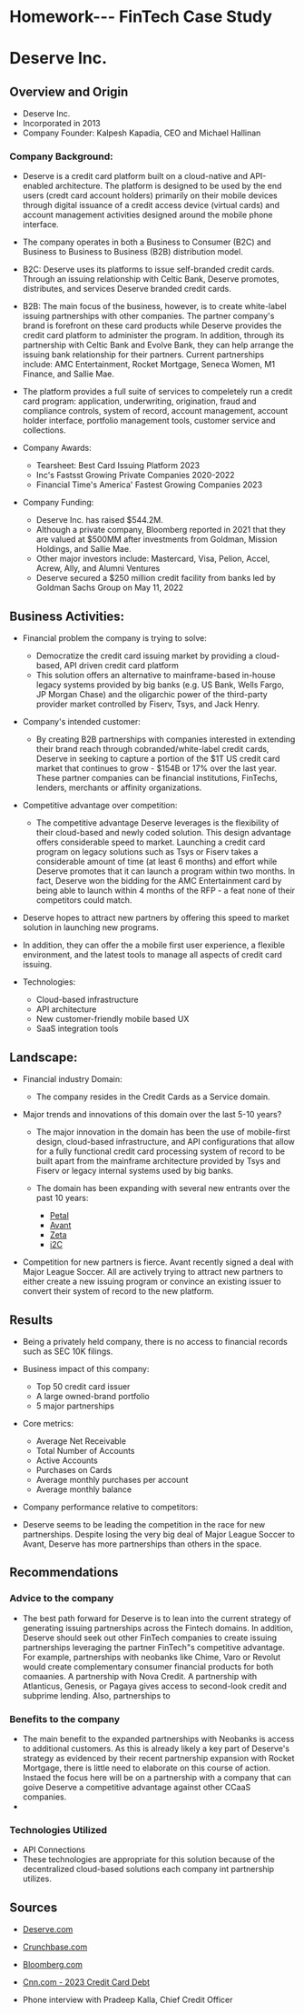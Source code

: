 # Homework--- FinTech Case Study

# Deserve Inc.

## Overview and Origin

* Deserve Inc.  
* Incorporated in 2013
* Company Founder:  Kalpesh Kapadia, CEO and Michael Hallinan

### Company Background:
* Deserve is a credit card platform built on a cloud-native and API-enabled architecture.  The platform is designed to be used by the end users (credt card account holders) primarily on their mobile devices through digital issuance of a credit access device (virtual cards) and account management activities designed around the mobile phone interface.
* The company operates in both a Business to Consumer (B2C) and Business to Business to Business (B2B) distribution model.
* B2C:  Deserve uses its platforms to issue self-branded credit cards.  Through an issuing relationship with Celtic Bank, Deserve promotes, distributes, and services  Deserve branded credit cards.
* B2B:  The main focus of the business, however, is to create white-label issuing partnerships with other companies.  The partner company's brand is forefront on these card products while Deserve provides the credit card platform to administer the program.  In addition, through its partnership with Celtic Bank and Evolve Bank, they can help arrange the issuing bank relationship for their partners.  Current partnerships include:  AMC Entertainment, Rocket Mortgage, Seneca Women, M1 Finance, and Sallie Mae.
*  The platform provides a full suite of services to compeletely run a credit card program:  application, underwriting, origination, fraud and compliance controls, system of record, account management, account holder interface, portfolio management tools, customer service and collections.

* Company Awards:
  * Tearsheet: Best Card Issuing Platform 2023
  * Inc's Fastsst Growing Private Companies 2020-2022
  * Financial Time's America' Fastest Growing Companies 2023

* Company Funding:
  *  Deserve Inc. has raised $544.2M.
  *  Although a private company, Bloomberg reported in 2021 that they are valued at $500MM after investments from Goldman, Mission Holdings, and Sallie Mae.
  *  Other major investors include:  Mastercard, Visa, Pelion, Accel, Acrew, Ally, and Alumni Ventures
  *  Deserve secured a $250 million credit facility from banks led by Goldman Sachs Group on May 11, 2022
 
## Business Activities:

* Financial problem the company is trying to solve:
  * Democratize the credit card issuing market by providing a cloud-based, API driven credit card platform
  * This solution offers an alternative to mainframe-based in-house legacy systems provided by big banks (e.g. US Bank, Wells Fargo, JP Morgan Chase) and the oligarchic  power of the third-party provider market controlled by Fiserv, Tsys, and Jack Henry.

* Company's intended customer:
  *   By creating B2B partnerships with companies interested in extending their brand reach through cobranded/white-label credit cards, Deserve in seeking to capture a portion of the $1T US credit card market that continues to grow - $154B or 17% over the last year.  These partner companies can be financial institutions, FinTechs, lenders, merchants or affinity organizations.

*   Competitive advantage over competition:
    *   The competitive advantage Deserve leverages is the flexibility of their cloud-based and newly coded solution.  This design advantage offers considerable speed to market.  Launching a credit card  program on legacy solutions such as Tsys or Fiserv takes a considerable amount of time (at least 6 months) and effort while Deserve promotes that it can launch a program within two months.  In fact, Deserve won the bidding for the AMC Entertainment card by being able to launch within 4 months of the RFP - a feat none of their competitors could match.
  *   Deserve hopes to attract new partners by offering this speed to market solution in launching new programs.
  *   In addition, they can offer the a mobile first user experience, a flexible environment, and the latest tools to manage all aspects of credit card issuing.
    
* Technologies:
  *   Cloud-based infrastructure
  *   API architecture
  *   New customer-friendly mobile based UX
  *   SaaS integration tools


## Landscape:

* Financial industry Domain:
  * The company resides in the Credit Cards as a Service domain.

* Major trends and innovations of this domain over the last 5-10 years?
  *  The major innovation in the domain has been the use of mobile-first design, cloud-based infrastructure, and API configurations that allow for a fully functional credit card processing system of record to be built apart from the mainframe architecture provided by Tsys and Fiserv or legacy internal systems used by big banks.  

  * The domain has been expanding with several new entrants over the past 10 years:
    * [Petal](www.petalcard.com)
    * [Avant](Avant.com)
    * [Zeta](zeta.tech/us/)
    * [i2C](i2cinc.com)
   
* Competition for new partners is fierce.  Avant recently signed a deal with Major League Soccer.  All are actively trying to attract new partners to either create a new issuing program or convince an existing issuer to convert their system of record to the new platform.
  
## Results
* Being a privately held company, there is no access to financial records such as SEC 10K filings.

* Business impact of this company:
  * Top 50 credit card issuer
  * A large owned-brand portfolio
  * 5 major partnerships

* Core metrics:
  * Average Net Receivable
  * Total Number of Accounts
  * Active Accounts
  * Purchases on Cards
  * Average monthly purchases per account
  * Average monthly balance

* Company performance relative to competitors:
 * Deserve seems to be leading the competition in the race for new partnerships.  Despite losing the very big deal of Major League Soccer to Avant, Deserve has more partnerships than others in the space.

## Recommendations

### Advice to the company
  *   The best path forward for Deserve is to lean into the current strategy of generating issuing partnerships across the Fintech domains.  In addition, Deserve should seek out other FinTech companies to create issuing partnerships leveraging the partner FinTech"s competitive advantage.  For example, partnerships with neobanks like Chime, Varo or Revolut would create complementary consumer financial products for both comaanies.  A partnership with Nova Credit.  A partnership with Atlanticus, Genesis,  or Pagaya gives access to second-look credit and subprime lending.  Also, partnerships to   

### Benefits to the company
*  The main benefit to the expanded partnerships with Neobanks is access to additional customers. As this is already likely a key part of Deserve's strategy as evidenced by their recent partnership expansion with Rocket Mortgage, there is little need to elaborate on this course of action.  Instaed the focus here will be on a partnership with a company that can goive Deserve a competitive advantage against other CCaaS companies.
*     

 ### Technologies Utilized
* API Connections
* These technologies are appropriate for this solution because of the decentralized cloud-based solutions each company int partnership utilizes.

## Sources
* [Deserve.com](deserve.com)
* [Crunchbase.com](https://www.crunchbase.com/organization/deserve)
* [Bloomberg.com](https://www.bloomberg.com/news/articles/2021-06-24/deserve-valuation-tops-500-million-as-mastercard-ally-invest?leadSource=uverify%20wall#xj4y7vzkg)
* [Cnn.com - 2023 Credit Card Debt](https://www.cnn.com/2023/11/07/economy/household-debt-credit-card-delinquencies-q3/index.html)

* Phone interview with Pradeep Kalla, Chief Credit Officer
